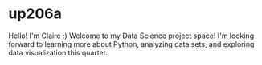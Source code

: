 # up206a

Hello! I'm Claire :)
Welcome to my Data Science project space!
I'm looking forward to learning more about Python, analyzing data sets, and exploring data visualization this quarter. 
